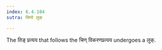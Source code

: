```yaml
---
index: 6.4.104
sutra: चिणो लुक्

---
```

The तिङ् प्रत्यय that follows the चिण् विकरणप्रत्यय undergoes a लुक्.